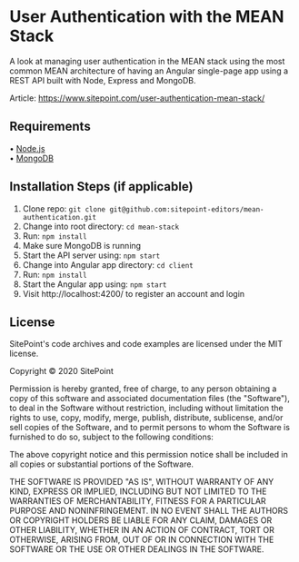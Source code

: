 # User Authentication with the MEAN Stack

A look at managing user authentication in the MEAN stack using the most common MEAN architecture of having an Angular single-page app using a REST API built with Node, Express and MongoDB.

Article: https://www.sitepoint.com/user-authentication-mean-stack/

## Requirements

• [Node.js](http://nodejs.org/)  
• [MongoDB](https://www.mongodb.org/)

## Installation Steps (if applicable)

1. Clone repo: `git clone git@github.com:sitepoint-editors/mean-authentication.git`
2. Change into root directory: `cd mean-stack`
3. Run: `npm install`
4. Make sure MongoDB is running
5. Start the API server using: `npm start`
6. Change into Angular app directory: `cd client`
7. Run: `npm install`
8. Start the Angular app using: `npm start`
9. Visit http://localhost:4200/ to register an account and login

## License

SitePoint's code archives and code examples are licensed under the MIT license.

Copyright © 2020 SitePoint

Permission is hereby granted, free of charge, to any person obtaining a copy of this software and associated documentation files (the "Software"), to deal in the Software without restriction, including without limitation the rights to use, copy, modify, merge, publish, distribute, sublicense, and/or sell copies of the Software, and to permit persons to whom the Software is furnished to do so, subject to the following conditions:

The above copyright notice and this permission notice shall be included in all copies or substantial portions of the Software.

THE SOFTWARE IS PROVIDED "AS IS", WITHOUT WARRANTY OF ANY KIND, EXPRESS OR IMPLIED, INCLUDING BUT NOT LIMITED TO THE WARRANTIES OF MERCHANTABILITY, FITNESS FOR A PARTICULAR PURPOSE AND NONINFRINGEMENT. IN NO EVENT SHALL THE AUTHORS OR COPYRIGHT HOLDERS BE LIABLE FOR ANY CLAIM, DAMAGES OR OTHER LIABILITY, WHETHER IN AN ACTION OF CONTRACT, TORT OR OTHERWISE, ARISING FROM, OUT OF OR IN CONNECTION WITH THE SOFTWARE OR THE USE OR OTHER DEALINGS IN THE SOFTWARE.


